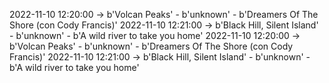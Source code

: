 2022-11-10 12:20:00 -> b'Volcan Peaks' - b'unknown' - b'Dreamers Of The Shore (con Cody Francis)'
2022-11-10 12:21:00 -> b'Black Hill, Silent Island' - b'unknown' - b'A wild river to take you home'
2022-11-10 12:20:00 -> b'Volcan Peaks' - b'unknown' - b'Dreamers Of The Shore (con Cody Francis)'
2022-11-10 12:21:00 -> b'Black Hill, Silent Island' - b'unknown' - b'A wild river to take you home'
